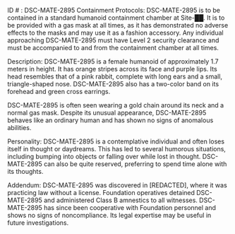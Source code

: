 ID # : DSC-MATE-2895
Containment Protocols:
DSC-MATE-2895 is to be contained in a standard humanoid containment chamber at Site-██. It is to be provided with a gas mask at all times, as it has demonstrated no adverse effects to the masks and may use it as a fashion accessory. Any individual approaching DSC-MATE-2895 must have Level 2 security clearance and must be accompanied to and from the containment chamber at all times.

Description:
DSC-MATE-2895 is a female humanoid of approximately 1.7 meters in height. It has orange stripes across its face and purple lips. Its head resembles that of a pink rabbit, complete with long ears and a small, triangle-shaped nose. DSC-MATE-2895 also has a two-color band on its forehead and green cross earrings.

DSC-MATE-2895 is often seen wearing a gold chain around its neck and a normal gas mask. Despite its unusual appearance, DSC-MATE-2895 behaves like an ordinary human and has shown no signs of anomalous abilities.

Personality:
DSC-MATE-2895 is a contemplative individual and often loses itself in thought or daydreams. This has led to several humorous situations, including bumping into objects or falling over while lost in thought. DSC-MATE-2895 can also be quite reserved, preferring to spend time alone with its thoughts.

Addendum:
DSC-MATE-2895 was discovered in [REDACTED], where it was practicing law without a license. Foundation operatives detained DSC-MATE-2895 and administered Class B amnestics to all witnesses. DSC-MATE-2895 has since been cooperative with Foundation personnel and shows no signs of noncompliance. Its legal expertise may be useful in future investigations.